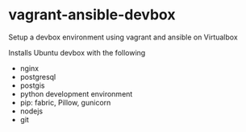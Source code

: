 # vagrant-ansible-devbox
Setup a devbox environment using vagrant and ansible on Virtualbox


Installs Ubuntu devbox with the following
* nginx
* postgresql 
* postgis
* python development environment
* pip: fabric, Pillow, gunicorn
* nodejs
* git
